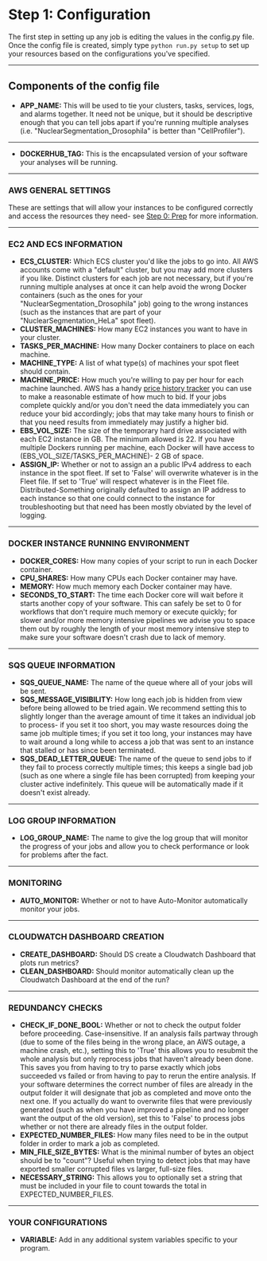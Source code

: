 # Step 1: Configuration

The first step in setting up any job is editing the values in the config.py file.
Once the config file is created, simply type `python run.py setup` to set up your resources based on the configurations you've specified.

***

## Components of the config file

* **APP_NAME:** This will be used to tie your clusters, tasks, services, logs, and alarms together.
It need not be unique, but it should be descriptive enough that you can tell jobs apart if you're running multiple analyses (i.e. "NuclearSegmentation_Drosophila" is better than "CellProfiler").

***

* **DOCKERHUB_TAG:** This is the encapsulated version of your software your analyses will be running.

***

### AWS GENERAL SETTINGS

These are settings that will allow your instances to be configured correctly and access the resources they need- see [Step 0: Prep](step_0_prep.md) for more information.

***

### EC2 AND ECS INFORMATION

* **ECS_CLUSTER:** Which ECS cluster you'd like the jobs to go into.
All AWS accounts come with a "default" cluster, but you may add more clusters if you like.
Distinct clusters for each job are not necessary, but if you're running multiple analyses at once it can help avoid the wrong Docker containers (such as the ones for your "NuclearSegmentation_Drosophila" job) going to the wrong instances (such as the instances that are part of your "NuclearSegmentation_HeLa" spot fleet).
* **CLUSTER_MACHINES:** How many EC2 instances you want to have in your cluster.
* **TASKS_PER_MACHINE:** How many Docker containers to place on each machine.
* **MACHINE_TYPE:** A list of what type(s) of machines your spot fleet should contain.
* **MACHINE_PRICE:** How much you're willing to pay per hour for each machine launched.
AWS has a handy [price history tracker](https://console.aws.amazon.com/ec2sp/v1/spot/home) you can use to make a reasonable estimate of how much to bid.
If your jobs complete quickly and/or you don't need the data immediately you can reduce your bid accordingly; jobs that may take many hours to finish or that you need results from immediately may justify a higher bid.
* **EBS_VOL_SIZE:** The size of the temporary hard drive associated with each EC2 instance in GB.
The minimum allowed is 22.
If you have multiple Dockers running per machine, each Docker will have access to (EBS_VOL_SIZE/TASKS_PER_MACHINE)- 2 GB of space.
* **ASSIGN_IP:** Whether or not to assign an a public IPv4 address to each instance in the spot fleet.
If set to 'False' will overwrite whatever is in the Fleet file.
If set to 'True' will respect whatever is in the Fleet file.
Distributed-Something originally defaulted to assign an IP address to each instance so that one could connect to the instance for troubleshooting but that need has been mostly obviated by the level of logging.

***

### DOCKER INSTANCE RUNNING ENVIRONMENT

* **DOCKER_CORES:** How many copies of your script to run in each Docker container.
* **CPU_SHARES:** How many CPUs each Docker container may have.
* **MEMORY:** How much memory each Docker container may have.
* **SECONDS_TO_START:** The time each Docker core will wait before it starts another copy of your software.
This can safely be set to 0 for workflows that don't require much memory or execute quickly; for slower and/or more memory intensive pipelines we advise you to space them out by roughly the length of your most memory intensive step to make sure your software doesn't crash due to lack of memory.

***

### SQS QUEUE INFORMATION

* **SQS_QUEUE_NAME:** The name of the queue where all of your jobs will be sent.
* **SQS_MESSAGE_VISIBILITY:** How long each job is hidden from view before being allowed to be tried again.
We recommend setting this to slightly longer than the average amount of time it takes an individual job to process- if you set it too short, you may waste resources doing the same job multiple times; if you set it too long, your instances may have to wait around a long while to access a job that was sent to an instance that stalled or has since been terminated.
* **SQS_DEAD_LETTER_QUEUE:** The name of the queue to send jobs to if they fail to process correctly multiple times; this keeps a single bad job (such as one where a single file has been corrupted) from keeping your cluster active indefinitely.
This queue will be automatically made if it doesn't exist already.

***

### LOG GROUP INFORMATION

* **LOG_GROUP_NAME:** The name to give the log group that will monitor the progress of your jobs and allow you to check performance or look for problems after the fact.

***

### MONITORING

* **AUTO_MONITOR:** Whether or not to have Auto-Monitor automatically monitor your jobs.

***

### CLOUDWATCH DASHBOARD CREATION

* **CREATE_DASHBOARD:** Should DS create a Cloudwatch Dashboard that plots run metrics?
* **CLEAN_DASHBOARD:** Should monitor automatically clean up the Cloudwatch Dashboard at the end of the run?

***

### REDUNDANCY CHECKS

* **CHECK_IF_DONE_BOOL:** Whether or not to check the output folder before proceeding.
Case-insensitive.
If an analysis fails partway through (due to some of the files being in the wrong place, an AWS outage, a machine crash, etc.), setting this to 'True' this allows you to resubmit the whole analysis but only reprocess jobs that haven't already been done.
This saves you from having to try to parse exactly which jobs succeeded vs failed or from having to pay to rerun the entire analysis.
If your software determines the correct number of files are already in the output folder it will designate that job as completed and move onto the next one.
If you actually do want to overwrite files that were previously generated (such as when you have improved a pipeline and no longer want the output of the old version), set this to 'False' to process jobs whether or not there are already files in the output folder.
* **EXPECTED_NUMBER_FILES:** How many files need to be in the output folder in order to mark a job as completed.
* **MIN_FILE_SIZE_BYTES:** What is the minimal number of bytes an object should be to "count"?
Useful when trying to detect jobs that may have exported smaller corrupted files vs larger, full-size files.
* **NECESSARY_STRING:** This allows you to optionally set a string that must be included in your file to count towards the total in EXPECTED_NUMBER_FILES.

***

### YOUR CONFIGURATIONS

* **VARIABLE:** Add in any additional system variables specific to your program.
